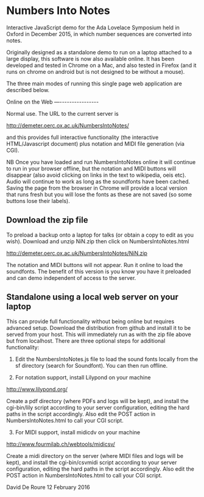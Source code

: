 Numbers Into Notes
==================

Interactive JavaScript demo for the Ada Lovelace Symposium held in Oxford in December 2015, in which number sequences are converted into notes.

Originally designed as a standalone demo to run on a laptop attached to a large display, this software is now also available online. It has been developed and tested in Chrome on a Mac, and also tested in Firefox (and it runs on chrome on android but is not designed to be without a mouse).

The three main modes of running this single page web application are described below.

Online on the Web
—----------------

Normal use. The URL to the current server is

http://demeter.oerc.ox.ac.uk/NumbersIntoNotes/

and this provides full interactive functionality (the interactive HTML/Javascript document) plus notation and MIDI file generation (via CGI).

NB Once you have loaded and run NumbersIntoNotes online it will continue to run in your browser offline, but the notation and MIDI buttons will disappear (also avoid clicking on links in the text to wikipedia, oeis etc).  Audio will continue to work as long as the soundfonts have been cached.  Saving the page from the browser in Chrome will provide a local version that runs fresh but you will lose the fonts as these are not saved (so some buttons lose their labels).

Download the zip file
---------------------

To preload a backup onto a laptop for talks (or obtain a copy to edit as you wish). Download and unzip NiN.zip then click on NumbersIntoNotes.html

http://demeter.oerc.ox.ac.uk/NumbersIntoNotes/NiN.zip

The notation and MIDI buttons will not appear.  Run it online to load the soundfonts.  The benefit of this version is you know you have it preloaded and can demo independent of access to the server.

Standalone using a local web server on your laptop
--------------------------------------------------

This can provide full functionality without being online but requires advanced setup. Download the distribution from github and install it to be served from your host. This will immediately run as with the zip file above but from localhost. There are three optional steps for additional functionality:

1. Edit the NumbersIntoNotes.js file to load the sound fonts locally from the sf directory (search for Soundfont).  You can then run offline.

2. For notation support, install Lilypond on your machine

http://www.lilypond.org/

Create a pdf directory (where PDFs and logs will be kept), and install the cgi-bin/lily script according to your server configuration, editing the hard paths in the script accordingly. Also edit the POST action in NumbersIntoNotes.html to call your CGI script.

3. For MIDI support, install midicdv on your machine

http://www.fourmilab.ch/webtools/midicsv/

Create a midi directory on the server (where MIDI files and logs will be kept), and install the cgi-bin/csvmidi script according to your server configuration, editing the hard paths in the script accordingly. Also edit the POST action in NumbersIntoNotes.html to call your CGI script.

David De Roure 12 February 2016